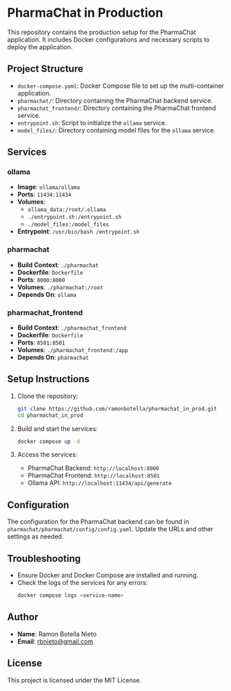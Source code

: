 # PharmaChat in Production

This repository contains the production setup for the PharmaChat application. It includes Docker configurations and necessary scripts to deploy the application.

## Project Structure

- `docker-compose.yaml`: Docker Compose file to set up the multi-container application.
- `pharmachat/`: Directory containing the PharmaChat backend service.
- `pharmachat_frontend/`: Directory containing the PharmaChat frontend service.
- `entrypoint.sh`: Script to initialize the `ollama` service.
- `model_files/`: Directory containing model files for the `ollama` service.

## Services

### ollama

- **Image**: `ollama/ollama`
- **Ports**: `11434:11434`
- **Volumes**:
  - `ollama_data:/root/.ollama`
  - `./entrypoint.sh:/entrypoint.sh`
  - `./model_files:/model_files`
- **Entrypoint**: `/usr/bin/bash /entrypoint.sh`

### pharmachat

- **Build Context**: `./pharmachat`
- **Dockerfile**: `Dockerfile`
- **Ports**: `8000:8000`
- **Volumes**: `./pharmachat:/root`
- **Depends On**: `ollama`

### pharmachat_frontend

- **Build Context**: `./pharmachat_frontend`
- **Dockerfile**: `Dockerfile`
- **Ports**: `8501:8501`
- **Volumes**: `./pharmachat_frontend:/app`
- **Depends On**: `pharmachat`

## Setup Instructions

1. Clone the repository:
    ```sh
    git clone https://github.com/ramonbotella/pharmachat_in_prod.git
    cd pharmachat_in_prod
    ```

2. Build and start the services:
    ```sh
    docker compose up -d
    ```

3. Access the services:
    - PharmaChat Backend: `http://localhost:8000`
    - PharmaChat Frontend: `http://localhost:8501`
    - Ollama API: `http://localhost:11434/api/generate`

## Configuration

The configuration for the PharmaChat backend can be found in `pharmachat/pharmachat/config/config.yaml`. Update the URLs and other settings as needed.

## Troubleshooting

- Ensure Docker and Docker Compose are installed and running.
- Check the logs of the services for any errors:
    ```sh
    docker compose logs <service-name>
    ```
## Author

- **Name**: Ramon Botella Nieto
- **Email**: rbnieto@gmail.com

## License

This project is licensed under the MIT License.